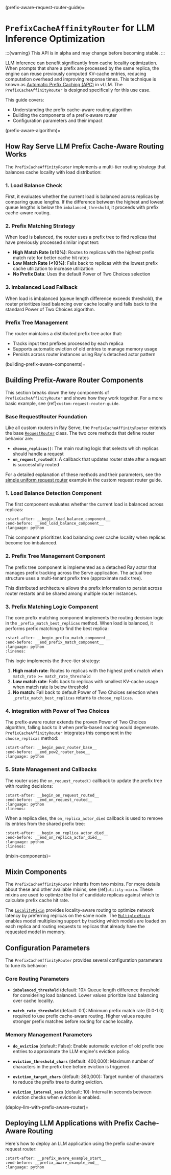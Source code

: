 (prefix-aware-request-router-guide)=
# `PrefixCacheAffinityRouter` for LLM Inference Optimization

:::{warning}
This API is in alpha and may change before becoming stable.
:::

LLM inference can benefit significantly from cache locality optimization. When prompts that share a prefix are processed by the same replica, the engine can reuse previously computed KV-cache entries, reducing computation overhead and improving response times. This technique is known as [Automatic Prefix Caching (APC)](https://docs.vllm.ai/en/stable/features/automatic_prefix_caching.html) in vLLM. The `PrefixCacheAffinityRouter` is designed specifically for this use case.

This guide covers:
- Understanding the prefix cache-aware routing algorithm
- Building the components of a prefix-aware router
- Configuration parameters and their impact

(prefix-aware-algorithm)=
## How Ray Serve LLM Prefix Cache-Aware Routing Works

The `PrefixCacheAffinityRouter` implements a multi-tier routing strategy that balances cache locality with load distribution:

### 1. Load Balance Check
First, it evaluates whether the current load is balanced across replicas by comparing queue lengths. If the difference between the highest and lowest queue lengths is below the `imbalanced_threshold`, it proceeds with prefix cache-aware routing.

### 2. Prefix Matching Strategy
When load is balanced, the router uses a prefix tree to find replicas that have previously processed similar input text:

- **High Match Rate (≥10%)**: Routes to replicas with the highest prefix match rate for better cache hit rates
- **Low Match Rate (<10%)**: Falls back to replicas with the lowest prefix cache utilization to increase utilization
- **No Prefix Data**: Uses the default Power of Two Choices selection

### 3. Imbalanced Load Fallback
When load is imbalanced (queue length difference exceeds threshold), the router prioritizes load balancing over cache locality and falls back to the standard Power of Two Choices algorithm.

### Prefix Tree Management
The router maintains a distributed prefix tree actor that:
- Tracks input text prefixes processed by each replica
- Supports automatic eviction of old entries to manage memory usage
- Persists across router instances using Ray's detached actor pattern

(building-prefix-aware-components)=
## Building Prefix-Aware Router Components

This section breaks down the key components of `PrefixCacheAffinityRouter` and shows how they work together. For a more basic example, see {ref}`custom-request-router-guide`.

### Base RequestRouter Foundation

Like all custom routers in Ray Serve, the `PrefixCacheAffinityRouter` extends the base [`RequestRouter`](../api/doc/ray.serve.request_router.RequestRouter.rst) class. The two core methods that define router behavior are:

- **`choose_replicas()`**: The main routing logic that selects which replicas should handle a request
- **`on_request_routed()`**: A callback that updates router state after a request is successfully routed

For a detailed explanation of these methods and their parameters, see the [simple uniform request router](simple-uniform-request-router) example in the custom request router guide.

### 1. Load Balance Detection Component

The first component evaluates whether the current load is balanced across replicas:

```{literalinclude} ../../../../python/ray/llm/_internal/serve/request_router/prefix_aware/prefix_aware_router.py
:start-after: __begin_load_balance_component__
:end-before: __end_load_balance_component__
:language: python
```

This component prioritizes load balancing over cache locality when replicas become too imbalanced.


### 2. Prefix Tree Management Component

The prefix tree component is implemented as a detached Ray actor that manages prefix tracking across the Serve application. The actual tree structure uses a multi-tenant prefix tree (approximate radix tree).

This distributed architecture allows the prefix information to persist across router restarts and be shared among multiple router instances.

### 3. Prefix Matching Logic Component

The core prefix matching component implements the routing decision logic in the `_prefix_match_best_replicas` method. When load is balanced, it performs prefix matching to find the best replica:

```{literalinclude} ../../../../python/ray/llm/_internal/serve/request_router/prefix_aware/prefix_aware_router.py
:start-after: __begin_prefix_match_component__
:end-before: __end_prefix_match_component__
:language: python
:linenos:
```

This logic implements the three-tier strategy:
1. **High match rate**: Routes to replicas with the highest prefix match when `match_rate >= match_rate_threshold`
2. **Low match rate**: Falls back to replicas with smallest KV-cache usage when match rate is below threshold
3. **No match**: Fall back to default Power of Two Choices selection when `_prefix_match_best_replicas` returns to `choose_replicas`.

### 4. Integration with Power of Two Choices

The prefix-aware router extends the proven Power of Two Choices algorithm, falling back to it when prefix-based routing would degenerate. `PrefixCacheAffinityRouter` integrates this component in the `choose_replicas` method:

```{literalinclude} ../../../../python/ray/llm/_internal/serve/request_router/prefix_aware/prefix_aware_router.py
:start-after: __begin_pow2_router_base__
:end-before: __end_pow2_router_base__
:language: python
```


### 5. State Management and Callbacks

The router uses the `on_request_routed()` callback to update the prefix tree with routing decisions:

```{literalinclude} ../../../../python/ray/llm/_internal/serve/request_router/prefix_aware/prefix_aware_router.py
:start-after: __begin_on_request_routed__
:end-before: __end_on_request_routed__
:language: python
:linenos:
```

When a replica dies, the `on_replica_actor_died` callback is used to remove its entries from the shared prefix tree:
```{literalinclude} ../../../../python/ray/llm/_internal/serve/request_router/prefix_aware/prefix_aware_router.py
:start-after: __begin_on_replica_actor_died__
:end-before: __end_on_replica_actor_died__
:language: python
:linenos:
```

(mixin-components)=
## Mixin Components

The `PrefixCacheAffinityRouter` inherits from two mixins. For more details about these and other available mixins, see {ref}`utility-mixin`. These mixins are used to optimize the list of candidate replicas against which to calculate prefix cache hit rate.

The [`LocalityMixin`](../api/doc/ray.serve.request_router.LocalityMixin.rst) provides locality-aware routing to optimize network latency by preferring replicas on the same node. The [`MultiplexMixin`](../api/doc/ray.serve.request_router.MultiplexMixin.rst) enables model multiplexing support by tracking which models are loaded on each replica and routing requests to replicas that already have the requested model in memory.

## Configuration Parameters

The `PrefixCacheAffinityRouter` provides several configuration parameters to tune its behavior:

### Core Routing Parameters

- **`imbalanced_threshold`** (default: 10): Queue length difference threshold for considering load balanced. Lower values prioritize load balancing over cache locality.

- **`match_rate_threshold`** (default: 0.1): Minimum prefix match rate (0.0-1.0) required to use prefix cache-aware routing. Higher values require stronger prefix matches before routing for cache locality.

### Memory Management Parameters

- **`do_eviction`** (default: False): Enable automatic eviction of old prefix tree entries to approximate the LLM engine's eviction policy.

- **`eviction_threshold_chars`** (default: 400,000): Maximum number of characters in the prefix tree before eviction is triggered.

- **`eviction_target_chars`** (default: 360,000): Target number of characters to reduce the prefix tree to during eviction.

- **`eviction_interval_secs`** (default: 10): Interval in seconds between eviction checks when eviction is enabled.

(deploy-llm-with-prefix-aware-router)=
## Deploying LLM Applications with Prefix Cache-Aware Routing

Here's how to deploy an LLM application using the prefix cache-aware request router:

```{literalinclude} ../../llm/doc_code/serve/prefix_aware_router/prefix_aware_example.py
:start-after: __prefix_aware_example_start__
:end-before: __prefix_aware_example_end__
:language: python
```
